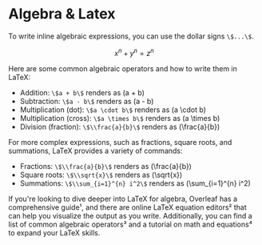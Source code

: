 # Algebra & Latex

To write inline algebraic expressions, you can use the dollar signs `\$...\$`. 

$$
x^n + y^n = z^n
$$

Here are some common algebraic operators and how to write them in LaTeX:
- Addition: `\$a + b\$` renders as \(a + b\)
- Subtraction: `\$a - b\$` renders as \(a - b\)
- Multiplication (dot): `\$a \cdot b\$` renders as \(a \cdot b\)
- Multiplication (cross): `\$a \times b\$` renders as \(a \times b\)
- Division (fraction): `\$\\frac{a}{b}\$` renders as \(\frac{a}{b}\)

For more complex expressions, such as fractions, square roots, and summations, LaTeX provides a variety of commands:
- Fractions: `\$\\frac{a}{b}\$` renders as \(\frac{a}{b}\)
- Square roots: `\$\\sqrt{x}\$` renders as \(\sqrt{x}\)
- Summations: `\$\\sum_{i=1}^{n} i^2\$` renders as \(\sum_{i=1}^{n} i^2\)

If you're looking to dive deeper into LaTeX for algebra, Overleaf has a comprehensive guide¹, and there are online LaTeX equation editors² that can help you visualize the output as you write. Additionally, you can find a list of common algebraic operators³ and a tutorial on math and equations⁴ to expand your LaTeX skills.
